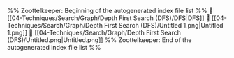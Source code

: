%% Zoottelkeeper: Beginning of the autogenerated index file list  %%
📄 [[04-Techniques/Search/Graph/Depth First Search (DFS)/DFS|DFS]]
📄 [[04-Techniques/Search/Graph/Depth First Search (DFS)/Untitled 1.png|Untitled 1.png]]
📄 [[04-Techniques/Search/Graph/Depth First Search (DFS)/Untitled.png|Untitled.png]]
%% Zoottelkeeper: End of the autogenerated index file list  %%
